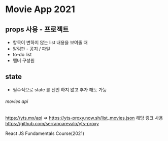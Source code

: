 # Movie App 2021

 ## props 사용 - 프로젝트 
 * 항목이 변하지 않는 list 내용을 보여줄 때 
 *  알림판 - 공지  / 파일 
 *  to-do list
 *  멤버 구성원
 

 ## state
 * 필수적으로 state 를 선언 하지 않고 추가 해도 가능 

###### movies api
https://yts.mx/api
=> https://yts-proxy.now.sh/list_movies.json 해당 링크 사용
https://github.com/serranoarevalo/yts-proxy

React JS Fundamentals Course(2021)
